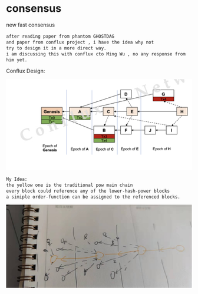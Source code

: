 # consensus
new fast consensus

```
after reading paper from phantom GHOSTDAG
and paper from conflux project , i have the idea why not 
try to design it in a more direct way.
i am discussing this with conflux cto Ming Wu , no any response from him yet.
```
Conflux Design:

![conflux  design](https://github.com/leolikescoding/consensus/blob/main/WechatIMG42.png)

```
My Idea:
the yellow one is the traditional pow main chain
every block could reference any of the lower-hash-power blocks 
a simiple order-function can be assigned to the referenced blocks.
```

![my design concept](https://github.com/leolikescoding/consensus/blob/main/WechatIMG41.jpg)